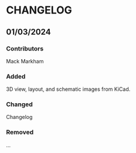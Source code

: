 # CHANGELOG

## 01/03/2024
### Contributors
Mack Markham

### Added
3D view, layout, and schematic images from KiCad.

### Changed
Changelog

### Removed
...
